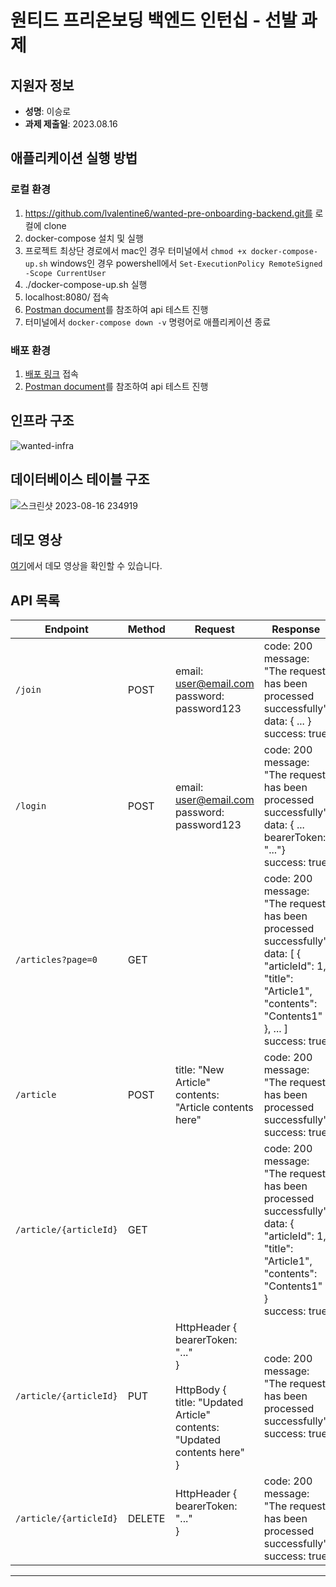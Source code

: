 # 원티드 프리온보딩 백엔드 인턴십 - 선발 과제

## 지원자 정보

- **성명**: 이승로
- **과제 제출일**: 2023.08.16

## 애플리케이션 실행 방법

### 로컬 환경

1. https://github.com/lvalentine6/wanted-pre-onboarding-backend.git를 로컬에 clone
2. docker-compose 설치 및 실행
3. 프로젝트 최상단 경로에서 mac인 경우 터미널에서 ```chmod +x docker-compose-up.sh``` windows인 경우 powershell에서 ```Set-ExecutionPolicy RemoteSigned -Scope CurrentUser``` 
4. ./docker-compose-up.sh 실행
5. localhost:8080/ 접속
6. [Postman document](https://documenter.getpostman.com/view/27692641/2s9Y5R1RPN)를 참조하여 api 테스트 진행
7. 터미널에서 ```docker-compose down -v``` 명령어로 애플리케이션 종료 

### 배포 환경

1. [배포 링크](http://43.202.12.122:8080) 접속
2. [Postman document](https://documenter.getpostman.com/view/27692641/2s9Y5R1RPN)를 참조하여 api 테스트 진행

## 인프라 구조

![wanted-infra](https://github.com/lvalentine6/wanted-pre-onboarding-backend/assets/77956808/64a899da-e786-495d-8ae0-d63249a79599)

## 데이터베이스 테이블 구조

![스크린샷 2023-08-16 234919](https://github.com/lvalentine6/wanted-pre-onboarding-backend/assets/77956808/eb137f52-de93-4e03-8d64-02a640f6bd28)

## 데모 영상

[여기](https://youtu.be/_Qfbih-SZm8)에서 데모 영상을 확인할 수 있습니다.

## API 목록

| Endpoint               | Method | Request                                                                                                                          | Response                                                                                                                                                                |
|------------------------|--------|----------------------------------------------------------------------------------------------------------------------------------|-------------------------------------------------------------------------------------------------------------------------------------------------------------------------|
| `/join`                | POST   | email: user@email.com<br>password: password123                                                                                   | code: 200<br>message: "The request has been processed successfully"<br>data: { ... }<br>success: true                                                                   |
| `/login`               | POST   | email: user@email.com<br>password: password123                                                                                   | code: 200<br>message: "The request has been processed successfully"<br>data: { ... <br>bearerToken: "..."}<br>success: true                                             |
| `/articles?page=0`     | GET    |                                                                                                                                  | code: 200<br>message: "The request has been processed successfully"<br>data: [ { "articleId": 1, "title": "Article1", "contents": "Contents1" }, ... ]<br>success: true |
| `/article`             | POST   | title: "New Article"<br>contents: "Article contents here"                                                                        | code: 200<br>message: "The request has been processed successfully"<br>success: true                                                                                    |
| `/article/{articleId}` | GET    |                                                                                                                                  | code: 200<br>message: "The request has been processed successfully"<br>data: { "articleId": 1, "title": "Article1", "contents": "Contents1" }<br>success: true          |
| `/article/{articleId}` | PUT    | HttpHeader {<br>bearerToken: "..."<br>}<br><br>HttpBody { <br>title: "Updated Article"<br>contents: "Updated contents here"<br>} | code: 200<br>message: "The request has been processed successfully"<br>success: true                                                                                    |
| `/article/{articleId}` | DELETE | HttpHeader {<br>bearerToken: "..."<br>}<br><br>                                                                                  | code: 200<br>message: "The request has been processed successfully"<br>success: true                                                                                    |

---
